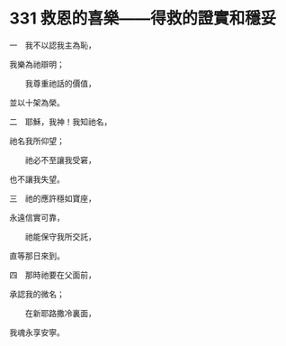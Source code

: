 # 331 救恩的喜樂——得救的證實和穩妥

一　我不以認我主為恥，

我樂為祂辯明；

　　我尊重祂話的價值，

並以十架為榮。

二　耶穌，我神！我知祂名，

祂名我所仰望；

　　祂必不至讓我受窘，

也不讓我失望。

三　祂的應許穩如寶座，

永遠信實可靠，

　　祂能保守我所交託，

直等那日來到。

四　那時祂要在父面前，

承認我的微名；

　　在新耶路撒冷裏面，

我魂永享安寧。

